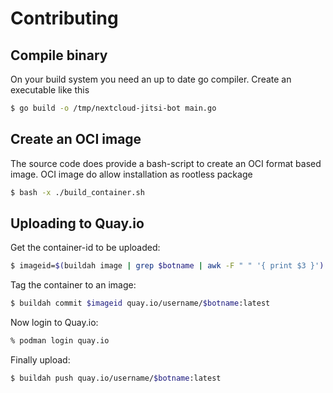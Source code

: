 # Contributing

## Compile binary

On your build system you need an up to date go compiler. Create an executable like this

```bash
$ go build -o /tmp/nextcloud-jitsi-bot main.go
```

## Create an OCI image

The source code does provide a bash-script to create an OCI format based image.
OCI image do allow installation as rootless package

```bash
$ bash -x ./build_container.sh
```

## Uploading to Quay.io

Get the container-id to be uploaded:

```bash
$ imageid=$(buildah image | grep $botname | awk -F " " '{ print $3 }')
```

Tag the container to an image:

```bash
$ buildah commit $imageid quay.io/username/$botname:latest
```

Now login to Quay.io:

```bash
% podman login quay.io
```

Finally upload:

```bash
$ buildah push quay.io/username/$botname:latest
```
